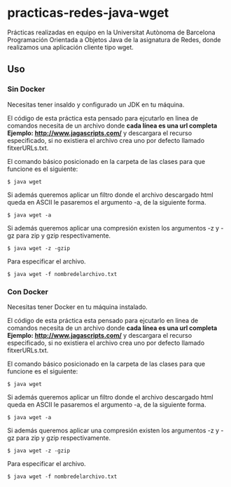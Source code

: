 # practicas-redes-java-wget
Prácticas realizadas en equipo en la Universitat Autònoma de Barcelona Programación Orientada a Objetos Java de la asignatura de Redes, donde realizamos una aplicación cliente tipo wget.

## Uso
### Sin Docker

Necesitas tener insaldo y configurado un JDK en tu máquina. 

El código de esta práctica esta pensado para ejcutarlo en linea de comandos necesita de un archivo donde **cada línea es una url completa Ejemplo: http://www.jagascripts.com/** y descargara el recurso especificado, si no existiera el archivo crea uno por defecto llamado fitxerURLs.txt. 

El comando básico posicionado en la carpeta de las clases para que funcione es el siguiente:

`$ java wget`

Si además queremos aplicar un filtro donde el archivo descargado html queda en ASCII le pasaremos el argumento -a, de la siguiente forma.

`$ java wget -a`

Si además queremos aplicar una compresión existen los argumentos -z y -gz para zip y gzip respectivamente.

`$ java wget -z -gzip`

Para especificar el archivo.

`$ java wget -f nombredelarchivo.txt`

### Con Docker

Necesitas tener Docker en tu máquina instalado.

El código de esta práctica esta pensado para ejcutarlo en linea de comandos necesita de un archivo donde **cada línea es una url completa Ejemplo: http://www.jagascripts.com/** y descargara el recurso especificado, si no existiera el archivo crea uno por defecto llamado fitxerURLs.txt. 

El comando básico posicionado en la carpeta de las clases para que funcione es el siguiente:

`$ java wget`

Si además queremos aplicar un filtro donde el archivo descargado html queda en ASCII le pasaremos el argumento -a, de la siguiente forma.

`$ java wget -a`

Si además queremos aplicar una compresión existen los argumentos -z y -gz para zip y gzip respectivamente.

`$ java wget -z -gzip`

Para especificar el archivo.

`$ java wget -f nombredelarchivo.txt`




